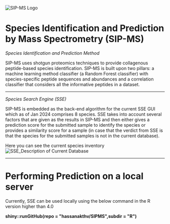 ![SIP-MS Logo](https://github.com/hassanakthv/SIPMS/assets/43888767/70437bd0-88f8-4591-8b08-c4f5215e6713)
# Species Identification and Prediction by Mass Spectrometry (SIP-MS) 

*Species Identification and Prediction Method*

SIP-MS uses shotgun proteomics techniques to provide collagenous peptide-based species identification. SIP-MS is built upon two pillars: a machine learning method classifier (a Random Forest classifier) with species-specific peptide sequences and abundances and a correlation classifier that considers all the informative peptides in a dataset. 
***

*Species Search Engine (SSE)*

SIP-MS is embedded as the back-end algorithm for the current SSE GUI which as of Jan 2024 comprises 8 species. SSE takes into account several factors that are given as the results in SIP-MS and then either gives a prediction score for the submitted sample to identify the species or provides a similarity score for a sample (in case that the verdict from SSE is that the species for the submitted samples is not in the current database).


Here you can see the current species inventory
![SSE_Description of Current Database](https://github.com/hassanakthv/SIPMS/assets/43888767/b38933a0-56c3-4b79-b6b5-5944f864477b)
***
# Performing Prediction on a local server
Currently, SSE can be used locally using the below command in the R version higher than 4.0

__shiny::runGitHub(repo = "hassanakthv/SIPMS",subdir = "R")__
